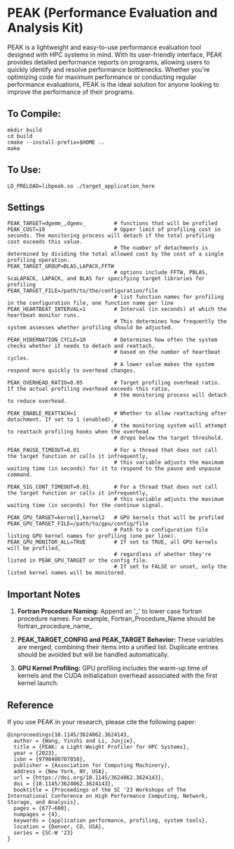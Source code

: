 # PEAK (Performance Evaluation and Analysis Kit)

PEAK is a lightweight and easy-to-use performance evaluation tool designed with HPC systems in mind. With its user-friendly interface, PEAK provides detailed performance reports on programs, allowing users to quickly identify and resolve performance bottlenecks. Whether you're optimizing code for maximum performance or conducting regular performance evaluations, PEAK is the ideal solution for anyone looking to improve the performance of their programs. 

## To Compile:

```
mkdir build
cd build
cmake --install-prefix=$HOME ..
make
``` 

## To Use: 

``LD_PRELOAD=libpeak.so ./target_application_here`` 

## Settings
```
PEAK_TARGET=dgemm_,dgemv_         # functions that will be profiled
PEAK_COST=10                      # Upper limit of profiling cost in seconds. The monitoring process will detach if the total profiling cost exceeds this value.  
                                  # The number of detachments is determined by dividing the total allowed cost by the cost of a single profiling operation.  
PEAK_TARGET_GROUP=BLAS,LAPACK,FFTW  
                                  # options include FFTW, PBLAS, ScaLAPACK, LAPACK, and BLAS for specifying target libraries for profiling
PEAK_TARGET_FILE=/path/to/the/configuration/file
                                  # list function names for profiling in the configuration file, one function name per line
PEAK_HEARTBEAT_INTERVAL=1         # Interval (in seconds) at which the heartbeat monitor runs.
                                  # This determines how frequently the system assesses whether profiling should be adjusted.

PEAK_HIBERNATION_CYCLE=10         # Determines how often the system checks whether it needs to detach and reattach, 
                                  # based on the number of heartbeat cycles.
                                  # A lower value makes the system respond more quickly to overhead changes.

PEAK_OVERHEAD_RATIO=0.05          # Target profiling overhead ratio. If the actual profiling overhead exceeds this ratio,
                                  # the monitoring process will detach to reduce overhead.

PEAK_ENABLE_REATTACH=1            # Whether to allow reattaching after detachment. If set to 1 (enabled), 
                                  # the monitoring system will attempt to reattach profiling hooks when the overhead 
                                  # drops below the target threshold.
                                  
PEAK_PAUSE_TIMEOUT=0.01           # For a thread that does not call the target function or calls it infrequently, 
                                  # this variable adjusts the maximum waiting time (in seconds) for it to respond to the pause and unpause command.

PEAK_SIG_CONT_TIMEOUT=0.01        # For a thread that does not call the target function or calls it infrequently, 
                                  # this variable adjusts the maximum waiting time (in seconds) for the continue signal.

PEAK_GPU_TARGET=kernel1,kernel2   # GPU kernels that will be profiled PEAK_GPU_TARGET_FILE=/path/to/gpu/config/file  
                                  # Path to a configuration file listing GPU kernel names for profiling (one per line).
PEAK_GPU_MONITOR_ALL=TRUE         # If set to TRUE, all GPU kernels will be profiled, 
                                  # regardless of whether they're listed in PEAK_GPU_TARGET or the config file.
                                  # If set to FALSE or unset, only the listed kernel names will be monitored.
```

## Important Notes

1. **Fortran Procedure Naming:**
Append an '\_' to lower case fortran procedure names. For example, Fortran_Procedure_Name should be fortran_procedure_name_

2. **PEAK_TARGET_CONFIG and PEAK_TARGET Behavior:**
These variables are merged, combining their items into a unified list. Duplicate entries should be avoided but will be handled automatically.

3. **GPU Kernel Profiling:**
GPU profiling includes the warm-up time of kernels and the CUDA initialization overhead associated with the first kernel launch.

## Reference
If you use PEAK in your research, please cite the following paper:

```
@inproceedings{10.1145/3624062.3624143,
  author = {Wang, Yinzhi and Li, Junjie},
  title = {PEAK: a Light-Weight Profiler for HPC Systems},
  year = {2023},
  isbn = {9798400707858},
  publisher = {Association for Computing Machinery},
  address = {New York, NY, USA},
  url = {https://doi.org/10.1145/3624062.3624143},
  doi = {10.1145/3624062.3624143},
  booktitle = {Proceedings of the SC '23 Workshops of The International Conference on High Performance Computing, Network, Storage, and Analysis},
  pages = {677–680},
  numpages = {4},
  keywords = {application performance, profiling, system tools},
  location = {Denver, CO, USA},
  series = {SC-W '23}
}
```

